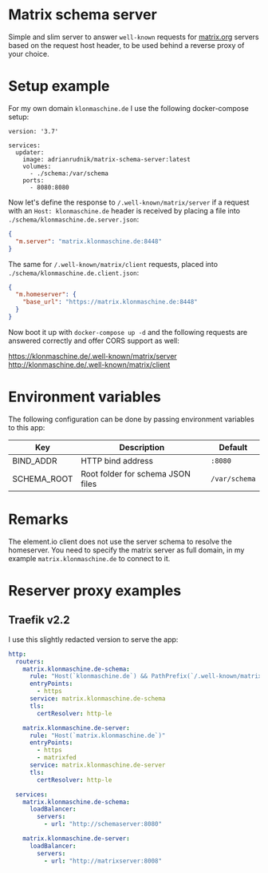 # Matrix schema server

Simple and slim server to answer `well-known` requests for [matrix.org](https://matrix.org) servers based on the request
host header, to be used behind a reverse proxy of your choice.

# Setup example

For my own domain `klonmaschine.de` I use the following docker-compose setup:

```
version: '3.7'

services:
  updater:
    image: adrianrudnik/matrix-schema-server:latest
    volumes:
      - ./schema:/var/schema
    ports:
      - 8080:8080
```

Now let's define the response to `/.well-known/matrix/server` if a request with an `Host: klonmaschine.de` header is
received by placing a file into `./schema/klonmaschine.de.server.json`:

```json
{
  "m.server": "matrix.klonmaschine.de:8448"
}
```

The same for `/.well-known/matrix/client` requests, placed into `./schema/klonmaschine.de.client.json`:

```json
{
  "m.homeserver": {
    "base_url": "https://matrix.klonmaschine.de:8448"
  }
}
```

Now boot it up with `docker-compose up -d` and the following requests are answered correctly and offer CORS support as
well:

https://klonmaschine.de/.well-known/matrix/server  
http://klonmaschine.de/.well-known/matrix/client

# Environment variables

The following configuration can be done by passing environment variables to this app:

| Key | Description | Default |
| --- | --- | --- |
| BIND_ADDR | HTTP bind address | `:8080` |
| SCHEMA_ROOT | Root folder for schema JSON files | `/var/schema` |

# Remarks

The element.io client does not use the server schema to resolve the homeserver. You need to specify the matrix server as
full domain, in my example `matrix.klonmaschine.de` to connect to it.

# Reserver proxy examples

## Traefik v2.2

I use this slightly redacted version to serve the app:

```yaml
http:
  routers:
    matrix.klonmaschine.de-schema:
      rule: "Host(`klonmaschine.de`) && PathPrefix(`/.well-known/matrix/`)"
      entryPoints:
        - https
      service: matrix.klonmaschine.de-schema
      tls:
        certResolver: http-le

    matrix.klonmaschine.de-server:
      rule: "Host(`matrix.klonmaschine.de`)"
      entryPoints:
        - https
        - matrixfed
      service: matrix.klonmaschine.de-server
      tls:
        certResolver: http-le

  services:
    matrix.klonmaschine.de-schema:
      loadBalancer:
        servers:
          - url: "http://schemaserver:8080"

    matrix.klonmaschine.de-server:
      loadBalancer:
        servers:
          - url: "http://matrixserver:8008"
```
